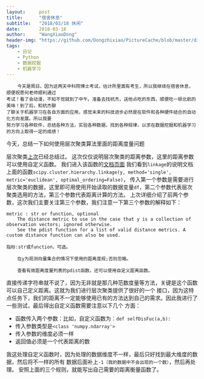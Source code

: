 ```yaml
---
layout:     post
title:      "宿舍休息"
subtitle:   "2018/03/18 休闲"
date:       2018-03-18
author:     "WangXiaoDong"
header-img: "https://github.com/Dongzhixiao/PictureCache/blob/master/diaryPic/20180318.jpg?raw=true"
tags:
    - 日记
    - Python
    - 数据挖掘
    - 机器学习
---
```


```
    今天是周日。因为这两天中科院博士考试，估计所里面有考生，所以我继续在宿舍休息，顺便祝愿何老师顺利通过
考试！看了会动漫，不知不觉就到了中午。准备去找杭杰，送他点吃的东西，顺便吃一顿北航的美味！到了后，和杭杰聊
了聊关于机器学习在各自方面的应用，感觉未来的科技进步必然是在软件和各种硬件结合的自动化方向发展。所以我要
努力学习各种软件，总结各种方法，实验各种数据，找到各种规律，以求在数据挖掘和机器学习的方向上取得一定的成绩！
```

今天，总结一下如何使用层次聚类算法里面的距离度量问题

层次聚类<a target="_blank" href="https://dongzhixiao.github.io/2018/01/14/blog/">上次</a>已经总结过。
这次仅仅说明层次聚类的距离参数，这里的距离参数可以使用自定义函数。
我们进入该函数的<a target="_blank" href="https://docs.scipy.org/doc/scipy/reference/generated/scipy.cluster.hierarchy.linkage.html#scipy.cluster.hierarchy.linkage">文档页面</a>
我们看到`linkage`的说明文档上面的函数`scipy.cluster.hierarchy.linkage(y, method='single', metric='euclidean', optimal_ordering=False)`，
传入第一个参数是需要进行层次聚类的数据，这里即可用使用开始读取的数据变量`df`，第二个参数代表层次聚类选用的方法，第三个参数代表距离计算的方法。
上次详细介绍了前两个参数，这次我们主要关注第三个参数，我们注意一下第三个参数的解释如下：

```
metric : str or function, optional
    The distance metric to use in the case that y is a collection of observation vectors; ignored otherwise. 
    See the pdist function for a list of valid distance metrics. A custom distance function can also be used.

指标:str或function，可选。

    在y为观测向量集合的情况下使用的距离度规;否则忽略。

    查看有效距离度量列表的pdist函数。还可以使用自定义距离函数。
```

直接传递字符串就不说了，因为无非就是那几种范数度量等方法，关键是这个函数可以自己定义距离。这就为我们进行层次聚类提供了很好的一个
接口，因为这特点任务下，我们的距离不一定能够使用已有的方法达到自己的需求。因此我进行了一些测试，最后得出自定义函数需要注意以下几个
方面：

- 函数传入两个参数：比如，自定义函数为：`def selfDisFuc(a,b):`
- 传入参数类型是`<class 'numpy.ndarray'>`
- 传入参数的维度必须一样
- 返回值必须是一个代表距离的数

我这处理自定义函数时，因为处理的数据维度不一样，最后只好找到最大维度的数据，然后将不一样的所有
数据后面补上`-1（我的数据中不会出现的一个数）`，然后再处理。
安照上面的三个规则，就能写出自己需要的距离衡量函数了。


